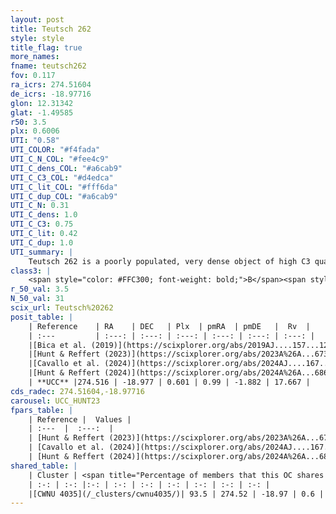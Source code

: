 ```yaml
---
layout: post
title: Teutsch 262
style: style
title_flag: true
more_names: 
fname: teutsch262
fov: 0.117
ra_icrs: 274.51604
de_icrs: -18.97716
glon: 12.31342
glat: -1.49585
r50: 3.5
plx: 0.6006
UTI: "0.58"
UTI_COLOR: "#f4fada"
UTI_C_N_COL: "#fee4c9"
UTI_C_dens_COL: "#a6cab9"
UTI_C_C3_COL: "#d4edca"
UTI_C_lit_COL: "#fff6da"
UTI_C_dup_COL: "#a6cab9"
UTI_C_N: 0.31
UTI_C_dens: 1.0
UTI_C_C3: 0.75
UTI_C_lit: 0.42
UTI_C_dup: 1.0
UTI_summary: |
    Teutsch 262 is a poorly populated, very dense object of high C3 quality. It is poorly studied in the literature. This object shares a large percentage of members with a later reported entry.
class3: |
    <span style="color: #FFC300; font-weight: bold;">B</span><span style="color: green; font-weight: bold;">A</span>
r_50_val: 3.5
N_50_val: 31
scix_url: Teutsch%20262
posit_table: |
    | Reference    | RA    | DEC   | Plx  | pmRA  | pmDE   |  Rv  |
    | :---         | :---: | :---: | :---: | :---: | :---: | :---: |
    |[Bica et al. (2019)](https://scixplorer.org/abs/2019AJ....157...12B) | 274.529 | -18.979 | -- | -- | -- | -- |
    |[Hunt & Reffert (2023)](https://scixplorer.org/abs/2023A%26A...673A.114H) | 274.52 | -18.972 | 0.6 | 0.986 | -1.889 | 35.433 |
    |[Cavallo et al. (2024)](https://scixplorer.org/abs/2024AJ....167...12C) | 274.507 | -18.973 | 0.604 | -- | -- | -- |
    |[Hunt & Reffert (2024)](https://scixplorer.org/abs/2024A%26A...686A..42H) | 274.52 | -18.972 | 0.6 | 0.986 | -1.889 | 35.433 |
    | **UCC** |274.516 | -18.977 | 0.601 | 0.99 | -1.882 | 17.667 | 
cds_radec: 274.51604,-18.97716
carousel: UCC_HUNT23
fpars_table: |
    | Reference |  Values |
    | :---  |  :---:  |
    | [Hunt & Reffert (2023)](https://scixplorer.org/abs/2023A%26A...673A.114H) | `AV50=3.268, diffAV50=2.379, MOD50=10.966, logAge50=6.721` |
    | [Cavallo et al. (2024)](https://scixplorer.org/abs/2024AJ....167...12C) | `AV50=3.48, dMod50=10.88, logAge50=7.17, [Fe/H]50=-0.6` |
    | [Hunt & Reffert (2024)](https://scixplorer.org/abs/2024A%26A...686A..42H) | `MassJ=608.467` |
shared_table: |
    | Cluster | <span title="Percentage of members that this OC shares with the ones listed">%</span>   | RA   | DEC   | Plx   | pmRA  | pmDE  | Rv | UTI |
    | :-: | :-: |:-: | :-: | :-: | :-: | :-: | :-: | :-: |
    |[CWNU 4035](/_clusters/cwnu4035/)| 93.5 | 274.52 | -18.97 | 0.6 | 1.0 | -1.88 | 35.43 |0.06 |
---
```

